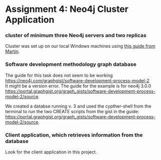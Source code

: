 # Assignment 4: Neo4j Cluster Application

### cluster of minimum three Neo4j servers and two replicas  
Cluster was set up on our local Windows machines using [this guide from Martin](https://cphbusiness.cloud.panopto.eu/Panopto/Pages/Viewer.aspx?id=551727ed-3f24-4c02-ba90-ad1d00f5b2a7).

### Software development methodology graph database  
The guide for this task does not seem to be working https://neo4j.com/graphgist/software-development-process-model-2  
It might be a version error. The guide for the example is for neo4j 3.0.0 https://portal.graphgist.org/graph_gists/software-development-process-model-2/source.  
  
We created a databse running v. 3 and used the cypther-shell from the terminal to run the two CREATE scripts from the gist in the guide:  
https://portal.graphgist.org/graph_gists/software-development-process-model-2/source.  


### Client application, which retrieves information from the database
Look for the client application in this project.
